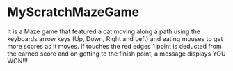 # MyScratchMazeGame
It is a Maze game that featured a cat moving along a path using the keyboards arrow keys (Up, Down, Right and Left) and eating mouses to get more scores as it moves. If touches the red edges 1 point is deducted from the earned score and on getting to the finish point, a message displays YOU WON!!!
